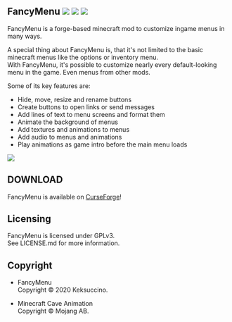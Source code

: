 ## FancyMenu   [![](https://img.shields.io/badge/supports-MC%201.15%20%7C%20MC%201.14%20%7C%20MC%201.12-orange)](https://www.curseforge.com/minecraft/mc-mods/fancymenu) [![](https://img.shields.io/badge/download-CurseForge-blueviolet)](https://www.curseforge.com/minecraft/mc-mods/fancymenu) [![](https://img.shields.io/reddit/subreddit-subscribers/FancyMenu?style=social)](https://www.reddit.com/r/FancyMenu/)

FancyMenu is a forge-based minecraft mod to customize ingame menus in many ways.

A special thing about FancyMenu is, that it's not limited to the basic minecraft menus like the options or inventory menu.<br>
With FancyMenu, it's possible to customize nearly every default-looking menu in the game. Even menus from other mods.

Some of its key features are:<br>
- Hide, move, resize and rename buttons
- Create buttons to open links or send messages
- Add lines of text to menu screens and format them
- Animate the background of menus
- Add textures and animations to menus
- Add audio to menus and animations
- Play animations as game intro before the main menu loads

![](preview/main.gif)

## DOWNLOAD

FancyMenu is available on [CurseForge](https://www.curseforge.com/minecraft/mc-mods/fancymenu)!

## Licensing

FancyMenu is licensed under GPLv3.<br>
See LICENSE.md for more information.

## Copyright

- FancyMenu<br>
Copyright © 2020 Keksuccino.

- Minecraft Cave Animation<br>
Copyright © Mojang AB.
